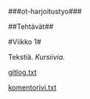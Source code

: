 ###ot-harjoitustyo###

##Tehtävät##

#Viikko 1#

Tekstiä.
*Kursiivia.*

[gitlog.txt](https://github.com/Chek94/ot-harjoitustyo/blob/master/laskarit/viikko1/gitlog.txt)

[komentorivi.txt](https://github.com/Chek94/ot-harjoitustyo/blob/master/laskarit/viikko1/komentorivi.txt)

